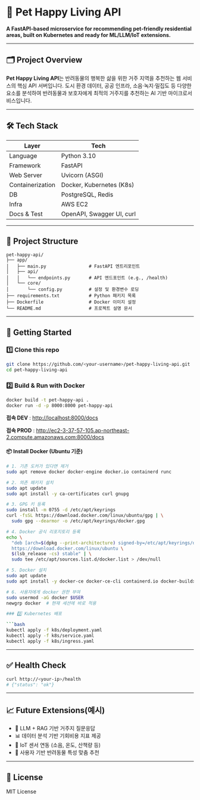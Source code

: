 # 🐾 Pet Happy Living API

**A FastAPI-based microservice for recommending pet-friendly residential areas, built on Kubernetes and ready for ML/LLM/IoT extensions.**

---

## 🗂️ Project Overview

**Pet Happy Living API**는 반려동물의 행복한 삶을 위한 거주 지역을 추천하는 웹 서비스의 핵심 API 서버입니다. 도시 환경 데이터, 공공 인프라, 소음·녹지·밀집도 등 다양한 요소를 분석하여 반려동물과 보호자에게 최적의 거주지를 추천하는 AI 기반 마이크로서비스입니다.

---

## 🛠️ Tech Stack

| Layer            | Tech                             |
|------------------|----------------------------------|
| Language         | Python 3.10                      |
| Framework        | FastAPI                         |
| Web Server       | Uvicorn (ASGI)                   |
| Containerization | Docker, Kubernetes (K8s)         |
| DB               | PostgreSQL, Redis                |
| Infra            | AWS EC2                          |
| Docs & Test      | OpenAPI, Swagger UI, curl        |

---

## 📁 Project Structure

```
pet-happy-api/
├── app/
│   ├── main.py                # FastAPI 엔트리포인트
│   ├── api/
│   │   └── endpoints.py       # API 엔드포인트 (e.g., /health)
│   └── core/
│       └── config.py          # 설정 및 환경변수 로딩
├── requirements.txt           # Python 패키지 목록
├── Dockerfile                 # Docker 이미지 설정
└── README.md                  # 프로젝트 설명 문서
```

---

## 🚀 Getting Started

### 1️⃣ Clone this repo

```bash
git clone https://github.com/<your-username>/pet-happy-living-api.git
cd pet-happy-living-api
```

### 2️⃣ Build & Run with Docker

```bash
docker build -t pet-happy-api .
docker run -d -p 8000:8000 pet-happy-api
```

**접속 DEV**  : <a href="http://localhost:8000/docs" target="_blank">http://localhost:8000/docs</a>

**접속 PROD** : <a href="http://ec2-3-37-57-105.ap-northeast-2.compute.amazonaws.com:8000/docs" target="_blank">http://ec2-3-37-57-105.ap-northeast-2.compute.amazonaws.com:8000/docs</a>

#### 📦 Install Docker (Ubuntu 기준)

```bash
# 1. 기존 도커가 있다면 제거
sudo apt remove docker docker-engine docker.io containerd runc

# 2. 의존 패키지 설치
sudo apt update
sudo apt install -y ca-certificates curl gnupg

# 3. GPG 키 등록
sudo install -m 0755 -d /etc/apt/keyrings
curl -fsSL https://download.docker.com/linux/ubuntu/gpg | \
  sudo gpg --dearmor -o /etc/apt/keyrings/docker.gpg

# 4. Docker 공식 리포지토리 등록
echo \
  "deb [arch=$(dpkg --print-architecture) signed-by=/etc/apt/keyrings/docker.gpg] \
  https://download.docker.com/linux/ubuntu \
  $(lsb_release -cs) stable" | \
  sudo tee /etc/apt/sources.list.d/docker.list > /dev/null

# 5. Docker 설치
sudo apt update
sudo apt install -y docker-ce docker-ce-cli containerd.io docker-buildx-plugin docker-compose-plugin

# 6. 사용자에게 docker 권한 부여
sudo usermod -aG docker $USER
newgrp docker  # 현재 세션에 바로 적용

### 3️⃣ Kubernetes 배포

```bash
kubectl apply -f k8s/deployment.yaml
kubectl apply -f k8s/service.yaml
kubectl apply -f k8s/ingress.yaml
```

---

## ✅ Health Check

```bash
curl http://<your-ip>/health
# {"status": "ok"}
```

---

## 📈 Future Extensions(예시)

- 🧠 LLM + RAG 기반 거주지 질문응답
- 📊 데이터 분석 기반 기회비용 지표 제공
- 📡 IoT 센서 연동 (소음, 온도, 산책량 등)
- 🐶 사용자 기반 반려동물 특성 맞춤 추천

---

## 📝 License

MIT License
